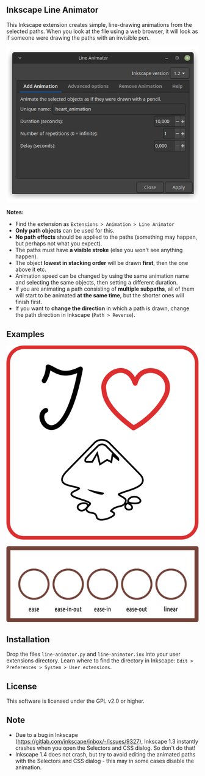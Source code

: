 ## Inkscape Line Animator

This Inkscape extension creates simple, line-drawing animations from the selected paths.
When you look at the file using a web browser, it will look as if someone were drawing the paths with an invisible pen.

![Screenshot of extension dialog](examples/Line_Animator_UI.png)

**Notes:**

* Find the extension as `Extensions > Animation > Line Animator`
* **Only path objects** can be used for this.
* **No path effects** should be applied to the paths (something may happen, but 
  perhaps not what you expect).
* The paths must have **a visible stroke** (else you won't see anything happen).
* The object **lowest in stacking order** will be drawn **first**, then the one above it etc.
* Animation speed can be changed by using the same animation name and selecting 
  the same objects, then setting a different duration.
* If you are animating a path consisting of **multiple subpaths**, all of them will 
  start to be animated **at the same time**, but the shorter ones will finish first.
* If you want to **change the direction** in which a path is drawn, change the path 
  direction in Inkscape (`Path > Reverse`).

## Examples

![Example Animation](examples/example_animation.svg "Example animation - this is just a single animation applied to three paths")

![Timing functions](examples/timing_functions.svg "Comparison of timing functions")

## Installation

Drop the files `line-animator.py` and `line-animator.inx` into your user extensions directory.
Learn where to find the directory in Inkscape: `Edit > Preferences > System > User extensions`.

## License

This software is licensed under the GPL v2.0 or higher.

## Note

* Due to a bug in Inkscape (https://gitlab.com/inkscape/inbox/-/issues/9327), Inkscape 1.3 instantly crashes when you open the Selectors and CSS dialog. So don't do that!
* Inkscape 1.4 does not crash, but try to avoid editing the animated paths with the Selectors and CSS dialog - this may in some cases disable the animation.

